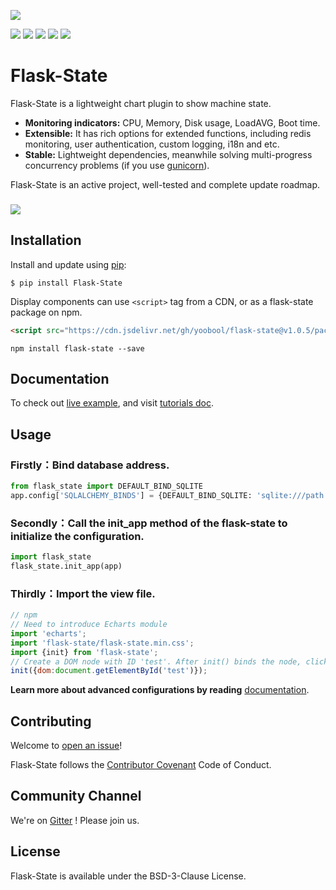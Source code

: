 ![](https://cdn.jsdelivr.net/gh/yoobool/flask-state@1.0.5/src/flask_state/static/flask_state.png)


[![](https://img.shields.io/badge/Contributions-Welcome-0059b3)](https://github.com/yoobool/flask-state/tree/master/.github/ISSUE_TEMPLATE)
[![](https://img.shields.io/badge/Chat-Gitter-ff69b4.svg?label=Chat&logo=gitter)](https://gitter.im/flaskstate/community)
[![](https://img.shields.io/npm/v/flask-state)](https://www.npmjs.com/package/flask-state)
[![](https://img.shields.io/badge/license-BSD-green)](https://github.com/yoobool/flask-state/blob/master/LICENSE)
[![](https://img.shields.io/badge/python-3.5%20%7C%203.6%20%7C%203.7%20%7C%203.8%20%7C%203.9-blue)](https://pypi.org/project/Flask-State/)

# Flask-State

Flask-State is a lightweight chart plugin to show machine state.

* **Monitoring indicators:** CPU, Memory, Disk usage, LoadAVG, Boot time.
* **Extensible:** It has rich options for extended functions, including redis monitoring, user authentication, custom logging, i18n and etc.
* **Stable:** Lightweight dependencies, meanwhile solving multi-progress concurrency problems (if you use [gunicorn](https://gunicorn.org/)).

Flask-State is an active project, well-tested and complete update roadmap.

###

![](https://cdn.jsdelivr.net/gh/yoobool/flask-state@1.0.5/examples/static/flask_state.png)

## Installation
Install and update using [pip](https://pip.pypa.io/en/stable/quickstart/):
```
$ pip install Flask-State
```

Display components can use ```<script>``` tag from a CDN, or as a flask-state package on npm.
```html
<script src="https://cdn.jsdelivr.net/gh/yoobool/flask-state@v1.0.5/packages/umd/flask-state.min.js"></script>
```
```
npm install flask-state --save
```


## Documentation
To check out [live example](https://flask-state.herokuapp.com/), and visit [tutorials doc](https://github.com/yoobool/flask-state/wiki/Tutorials).


## Usage

### Firstly：Bind database address.
```python
from flask_state import DEFAULT_BIND_SQLITE
app.config['SQLALCHEMY_BINDS'] = {DEFAULT_BIND_SQLITE: 'sqlite:///path'}
```

### Secondly：Call the init_app method of the flask-state to initialize the configuration.
```python
import flask_state
flask_state.init_app(app)
```

### Thirdly：Import the view file.
```javascript
// npm
// Need to introduce Echarts module
import 'echarts';
import 'flask-state/flask-state.min.css';
import {init} from 'flask-state';
// Create a DOM node with ID 'test'. After init() binds the node, click to open the listening window
init({dom:document.getElementById('test')});
```

**Learn more about advanced configurations by reading** [documentation](https://github.com/yoobool/flask-state/wiki/Configuration).

## Contributing
Welcome to [open an issue](https://github.com/yoobool/flask-state/issues/new)!

Flask-State follows the [Contributor Covenant](https://www.contributor-covenant.org/version/1/3/0/code-of-conduct/) Code of Conduct.

## Community Channel
We're on [Gitter](https://gitter.im/flaskstate/community) ! Please join us.

## License
Flask-State is available under the BSD-3-Clause License.